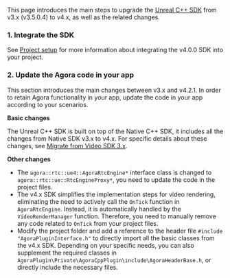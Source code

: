 
This page introduces the main steps to upgrade the [Unreal C++ SDK](https://github.com/AgoraIO-Community/Agora-Unreal-SDK) from v3.x (v3.5.0.4) to v4.x, as well as the related changes.

### 1. Integrate the SDK

See [Project setup]() for more information about integrating the v4.0.0 SDK into your project.


### 2. Update the Agora code in your app

This section introduces the main changes between v3.x and v4.2.1. In order to retain Agora functionality in your app, update the code in your app according to your scenarios.

**Basic changes**

The Unreal C++ SDK is built on top of the Native C++ SDK, it includes all the changes from Native SDK v3.x to v4.x. For specific details about these changes, see [Migrate from Video SDK 3.x]().

**Other changes**
- The `agora::rtc::ue4::AgoraRtcEngine*` interface class is changed to `agora::rtc::ue::RtcEngineProxy*`, you need to update the code in the  project files.
- The v4.x SDK simplifies the implementation steps for video rendering, eliminating the need to actively call the `OnTick` function in `AgoraRtcEngine`. Instead, it is automatically handled by the `VideoRenderManager` function. Therefore, you need to manually remove any code related to `OnTick` from your project files.
- Modify the project folder and add a reference to the header file `#include "AgoraPluginInterface.h"` to directly import all the basic classes from the v4.x SDK. Depending on your specific needs, you can also supplement the required classes in `AgoraPlugin\Private\AgoraCppPlugin\include\AgoraHeaderBase.h`, or directly include the necessary files.
